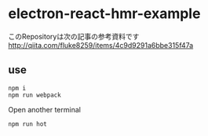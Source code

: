 # electron-react-hmr-example

このRepositoryは次の記事の参考資料です
http://qiita.com/fluke8259/items/4c9d9291a6bbe315f47a

## use

```
npm i
npm run webpack
```

Open another terminal
```
npm run hot
```
